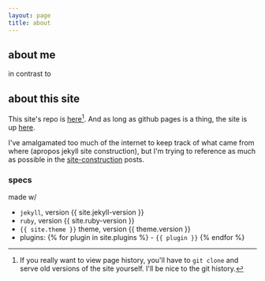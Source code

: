 ```yaml
---
layout: page
title: about
---
```

## about me

in contrast to

## about this site
This site's repo is [here](https://github.com/hejohns/hejohns.github.io)[^1].
And as long as github pages is a thing, the site is up [here](https://hejohns.github.io/).

[^1]: If you really want to view page history, you'll have to `git clone` and serve old versions of the site yourself.  I'll be nice to the git history.

I've amalgamated too much of the internet to keep track of what came from where
(apropos jekyll site construction),
but I'm trying to reference as much as possible in the [site-construction](/category/site-construction) posts.

### specs
made w/
- `jekyll`, version {{ site.jekyll-version }}
- `ruby`, version {{ site.ruby-version }}
- `{{ site.theme }}` theme, version {{ theme.version }}
- plugins:
{% for plugin in site.plugins %}   - `{{ plugin }}`
{% endfor %}
